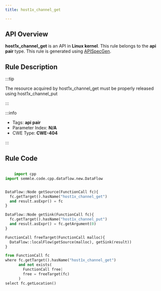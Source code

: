 ```yaml
---
title: host1x_channel_get

---
```



## API Overview
**host1x_channel_get** is an API in **Linux kernel**. This rule belongs to the **api pair** type. This rule is generated using [APISpecGen](../../tools/APISpecGen).
## Rule Description

:::tip

The resource acquired by host1x_channel_get must be properly released using host1x_channel_put

:::

:::info

- Tags: **api pair**
- Parameter Index: **N/A**
- CWE Type: **CWE-404**

:::

## Rule Code
```python

    import cpp
import semmle.code.cpp.dataflow.new.DataFlow


DataFlow::Node getSource(FunctionCall fc){
  fc.getTarget().hasName("host1x_channel_get")
  and result.asExpr() = fc
}

DataFlow::Node getSink(FunctionCall fc){
  fc.getTarget().hasName("host1x_channel_put")
  and result.asExpr() = fc.getArgument(0)
}

FunctionCall freeTarget(FunctionCall malloc){
  DataFlow::localFlow(getSource(malloc), getSink(result))
}

from FunctionCall fc
where fc.getTarget().hasName("host1x_channel_get")
      and not exists(
        FunctionCall free| 
        free = freeTarget(fc)
      )
select fc.getLocation()

    
```